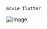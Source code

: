 `movie flutter`

![image](https://user-images.githubusercontent.com/52640490/144163858-14cf3526-9086-44de-af41-35490ed148b7.png)